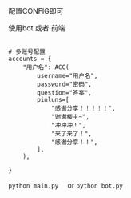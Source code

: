 配置CONFIG即可 

使用bot 或者 前端

```

# 多账号配置
accounts = {
    "用户名": ACC(
        username="用户名",
        password="密码",
        question="答案",
        pinluns=[
            "感谢分享！！！！！",
            "谢谢楼主~",
            "冲冲冲！",
            "来了来了！",
            "感谢分享！！",
        ],
    ),

}

```

`python main.py  ` or `python bot.py`